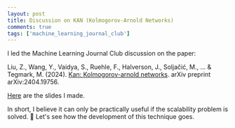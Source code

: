 ```yaml
---
layout: post
title: Discussion on KAN (Kolmogorov-Arnold Networks)
comments: true
tags: ['machine_learning_journal_club']
---
```


I led the Machine Learning Journal Club discussion on the paper:

Liu, Z., Wang, Y., Vaidya, S., Ruehle, F., Halverson, J., Soljačić, M., ... & Tegmark, M. (2024). [Kan: Kolmogorov-arnold networks](https://arxiv.org/abs/2404.19756). arXiv preprint arXiv:2404.19756.

[Here](https://docs.google.com/presentation/d/1kq-mQFgqGOG4-Ox4PVxHDlDg0pD71FfaAAVCMQywKkQ/edit?usp=sharing) are the slides I made.

In short, I believe it can only be practically useful if the scalability problem is solved. 👀 Let's see how the development of this technique goes.

<!-- TODO: Add summary later -->
